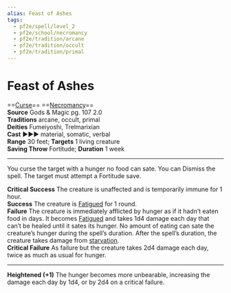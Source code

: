 ```yaml
---
alias: Feast of Ashes
tags:
  - pf2e/spell/level_2
  - pf2e/school/necromancy
  - pf2e/tradition/arcane
  - pf2e/tradition/occult
  - pf2e/tradition/primal
---
```


# Feast of Ashes

==[Curse](Curse.md)== ==[Necromancy](Necromancy.md)==  
__Source__ Gods & Magic pg. 107 2.0  
**Traditions** arcane, occult, primal  
**Deities** Fumeiyoshi, Trelmarixian  
**Cast** ►►► material, somatic, verbal  
**Range** 30 feet; **Targets** 1 living creature  
**Saving Throw** Fortitude; **Duration** 1 week

---

You curse the target with a hunger no food can sate. You can Dismiss the spell. The target must attempt a Fortitude save.

**Critical Success** The creature is unaffected and is temporarily immune for 1 hour.  
**Success** The creature is [Fatigued](Fatigued.md) for 1 round.  
**Failure** The creature is immediately afflicted by hunger as if it hadn’t eaten food in days. It becomes [Fatigued](Fatigued.md) and takes 1d4 damage each day that can’t be healed until it sates its hunger. No amount of eating can sate the creature’s hunger during the spell’s duration. After the spell’s duration, the creature takes damage from [starvation](Starvation%20and%20Thirst.md).  
**Critical Failure** As failure but the creature takes 2d4 damage each day, twice as much as usual for hunger.

<hr>

**Heightened (+1)** The hunger becomes more unbearable, increasing the damage each day by 1d4, or by 2d4 on a critical failure.
